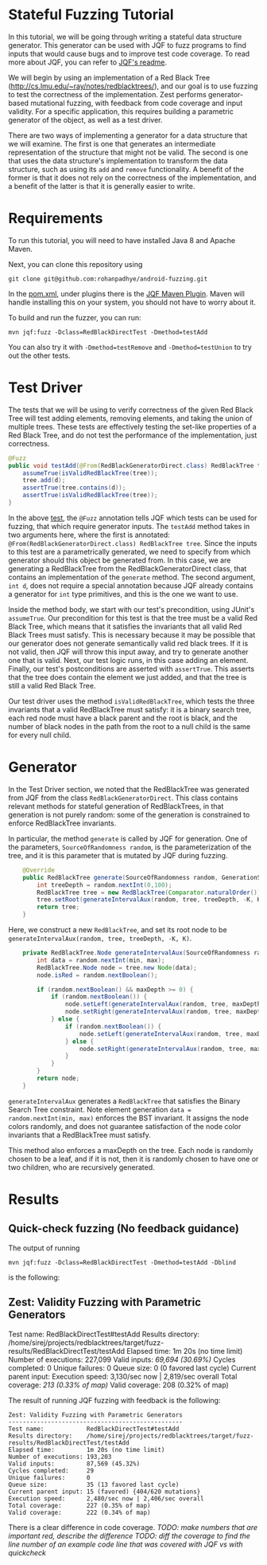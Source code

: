 # Stateful Fuzzing Tutorial
In this tutorial, we will be going through writing a stateful data structure generator. This generator can be used with JQF to fuzz programs to find inputs that would cause bugs and to improve test code coverage. To read more about JQF, you can refer to [JQF's readme](https://github.com/rohanpadhye/jqf).

We will begin by using an implementation of a Red Black Tree (http://cs.lmu.edu/~ray/notes/redblacktrees/), and our goal is to use fuzzing to test the correctness of the implementation. Zest performs generator-based mutational fuzzing, with feedback from code coverage and input validity. For a specific application, this requires building a parametric generator of the object, as well as a test driver.

There are two ways of implementing a generator for a data structure that we will examine. The first is one that generates an intermediate representation of the structure that might not be valid. The second is one that uses the data structure's implementation to transform the data structure, such as using its `add` and `remove` functionality. A benefit of the former is that it does not rely on the correctness of the implementation, and a benefit of the latter is that it is generally easier to write.

# Requirements
To run this tutorial, you will need to have installed Java 8 and Apache Maven.


Next, you can clone this repository using
```
git clone git@github.com:rohanpadhye/android-fuzzing.git
```

In the [pom.xml](https://github.com/rohanpadhye/android-fuzzing/blob/master/pom.xml), under plugins there is the [JQF Maven Plugin](https://github.com/rohanpadhye/jqf/wiki/JQF-Maven-Plugin). Maven will handle installing this on your system, you should not have to worry about it.

To build and run the fuzzer, you can run:
```
mvn jqf:fuzz -Dclass=RedBlackDirectTest -Dmethod=testAdd
```
You can also try it with `-Dmethod=testRemove` and `-Dmethod=testUnion` to try out the other tests.

# Test Driver
The tests that we will be using to verify correctness of the given Red Black Tree will test adding elements, removing elements, and taking the union of multiple trees. These tests are effectively testing the set-like properties of a Red Black Tree, and do not test the performance of the implementation, just correctness.

```java
@Fuzz
public void testAdd(@From(RedBlackGeneratorDirect.class) RedBlackTree tree, int d) {
    assumeTrue(isValidRedBlackTree(tree));
    tree.add(d);
    assertTrue(tree.contains(d));
    assertTrue(isValidRedBlackTree(tree));
}
```

In the above [test](https://github.com/rohanpadhye/android-fuzzing/blob/a9ab32ce1bf11e4eb29ea3698ea99cd91da5bc37/src/test/java/RedBlackDirectTest.java#L106), the `@Fuzz` annotation tells JQF which tests can be used for fuzzing, that which require generator inputs. The `testAdd` method takes in two arguments here, where the first is annotated: `@From(RedBlackGeneratorDirect.class) RedBlackTree tree`. Since the inputs to this test are a parametrically generated, we need to specify from which generator should this object be generated from. In this case, we are generating a RedBlackTree from the RedBlackGeneratorDirect class, that contains an implementation of the `generate` method. The second argument, `int d`, does not require a special annotation because JQF already contains a generator for `int` type primitives, and this is the one we want to use.

Inside the method body, we start with our test's precondition, using JUnit's `assumeTrue`. Our precondition for this test is that the tree must be a valid Red Black Tree, which means that it satisfies the invariants that all valid Red Black Trees must satisfy. This is necessary because it may be possible that our generator does not generate semantically valid red black trees. If it is not valid, then JQF will throw this input away, and try to generate another one that is valid. Next, our test logic runs, in this case adding an element. Finally, our test's postconditions are asserted with `assertTrue`. This asserts that the tree does contain the element we just added, and that the tree is still a valid Red Black Tree.

Our test driver uses the method `isValidRedBlackTree`, which tests the three invariants that a valid RedBlackTree must satisfy: it is a binary search tree, each red node must have a black parent and the root is black, and the number of black nodes in the path from the root to a null child is the same for every null child.

# Generator

In the Test Driver section, we noted that the RedBlackTree was generated from JQF from the class `RedBlackGeneratorDirect`. This class contains relevant methods for stateful generation of RedBlackTrees, in that generation is not purely random: some of the generation is constrained to enforce RedBlackTree invariants.

In particular, the method `generate` is called by JQF for generation. One of the parameters, `SourceOfRandomness random`, is the parameterization of the tree, and it is this parameter that is mutated by JQF during fuzzing.

```java
    @Override
    public RedBlackTree generate(SourceOfRandomness random, GenerationStatus __ignore__) {
        int treeDepth = random.nextInt(0,100);
        RedBlackTree tree = new RedBlackTree(Comparator.naturalOrder());
        tree.setRoot(generateIntervalAux(random, tree, treeDepth, -K, K));
        return tree;
    }
``` 

Here, we construct a new `RedBlackTree`, and set its root node to be `generateIntervalAux(random, tree, treeDepth, -K, K)`.

```java
    private RedBlackTree.Node generateIntervalAux(SourceOfRandomness random, RedBlackTree tree, int maxDepth, int min, int max) {
        int data = random.nextInt(min, max);
        RedBlackTree.Node node = tree.new Node(data);
        node.isRed = random.nextBoolean();

        if (random.nextBoolean() && maxDepth >= 0) {
            if (random.nextBoolean()) {
                node.setLeft(generateIntervalAux(random, tree, maxDepth - 1, min, data));
                node.setRight(generateIntervalAux(random, tree, maxDepth - 1, data, max));
            } else {
                if (random.nextBoolean()) {
                    node.setLeft(generateIntervalAux(random, tree, maxDepth - 1, min, data));
                } else {
                    node.setRight(generateIntervalAux(random, tree, maxDepth - 1, data, max));
                }
            }
        }
        return node;
    }
```

`generateIntervalAux` generates a `RedBlackTree` that satisfies the Binary Search Tree constraint. Note element generation `data = random.nextInt(min, max)` enforces the BST invariant. It assigns the node colors randomly, and does not guarantee satisfaction of the node color invariants that a RedBlackTree must satisfy.

This method also enforces a maxDepth on the tree. Each node is randomly chosen to be a leaf, and if it is not, then it is randomly chosen to have one or two children, who are recursively generated. 

# Results

## Quick-check fuzzing (No feedback guidance)
The output of running 

```
mvn jqf:fuzz -Dclass=RedBlackDirectTest -Dmethod=testAdd -Dblind
```
is the following:

Zest: Validity Fuzzing with Parametric Generators
-------------------------------------------------
Test name:            RedBlackDirectTest#testAdd
Results directory:    /home/sirej/projects/redblacktrees/target/fuzz-results/RedBlackDirectTest/testAdd
Elapsed time:         1m 20s (no time limit)
Number of executions: 227,099
Valid inputs:         *69,694 (30.69%)*
Cycles completed:     0
Unique failures:      0
Queue size:           0 (0 favored last cycle)
Current parent input: <seed>
Execution speed:      3,130/sec now | 2,819/sec overall
Total coverage:       *213 (0.33% of map)*
Valid coverage:       208 (0.32% of map)


The result of running JQF fuzzing with feedback is the following:
```
Zest: Validity Fuzzing with Parametric Generators
-------------------------------------------------
Test name:            RedBlackDirectTest#testAdd
Results directory:    /home/sirej/projects/redblacktrees/target/fuzz-results/RedBlackDirectTest/testAdd
Elapsed time:         1m 20s (no time limit)
Number of executions: 193,203
Valid inputs:         87,569 (45.32%)
Cycles completed:     29
Unique failures:      0
Queue size:           35 (13 favored last cycle)
Current parent input: 15 (favored) {404/620 mutations}
Execution speed:      2,480/sec now | 2,406/sec overall
Total coverage:       227 (0.35% of map)
Valid coverage:       222 (0.34% of map)
```

There is a clear difference in code coverage. 
*TODO: make numbers that are important red, describe the difference*
*TODO: diff the coverage to find the line number of an example code line that was covered with JQF vs with quickcheck*



